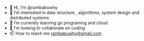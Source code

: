 - 👋 Hi, I’m @rambabuwhy
- 👀 I’m interested in data structure , algorithms, system design and  distributed systems
- 🌱 I’m currently learning go programing and cloud
- 💞️ I’m looking to collaborate on coding
- 📫 How to reach me rambabuwhy@gmail.com

<!---
rambabuwhy/rambabuwhy is a ✨ special ✨ repository because its `README.md` (this file) appears on your GitHub profile.
You can click the Preview link to take a look at your changes.
--->
